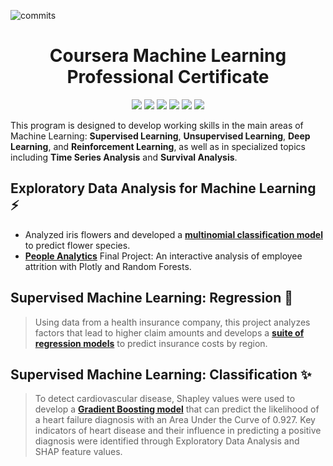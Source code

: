 ![commits](https://img.shields.io/github/last-commit/kellibelcher/IBM-Machine-Learning-Professional-Certificate?label=Last%20Commit%20)

<h1 align="center">
  Coursera Machine Learning Professional Certificate
</h1> 

<p align="center">
  <img src="https://img.shields.io/badge/Python-3670A0?style=plastic&logo=python&logoColor=ffffff&color=316999"/>  
  <img src="https://img.shields.io/badge/pandas-%23130754.svg?style=plastic&logo=pandas&logoColor=white&color=4E447F"/>
  <img src="https://img.shields.io/badge/NumPy-%23013243.svg?style=plastic&logo=numpy&logoColor=white&color=416572"/>
  <img src="https://img.shields.io/badge/Plotly-%233F4F75.svg?style=plastic&logo=plotly&logoColor=white&color=3F4F75">
  <img src="https://img.shields.io/badge/scikit--learn-%23F89939.svg?style=plastic&logo=scikit-learn&logoColor=white&color=FCA043"/>
  <img src="https://img.shields.io/badge/Jupyter-%23F37725.svg?style=plastic&logo=jupyter&logoColor=white"/>
</p> 

This program is designed to develop working skills in the main areas of Machine Learning: **Supervised Learning**, **Unsupervised Learning**, **Deep Learning**, and **Reinforcement Learning**, as well as in specialized topics including **Time Series Analysis** and **Survival Analysis**.

## Exploratory Data Analysis for Machine Learning :zap:
- Analyzed iris flowers and developed a **[multinomial classification model](https://www.kaggle.com/kellibelcher/multinomial-classification-of-iris-species)** to predict flower species.
- **[People Analytics](https://www.kaggle.com/kellibelcher/exploratory-data-analysis-with-plotly)** Final Project: An interactive analysis of employee attrition with Plotly and Random Forests.

## Supervised Machine Learning: Regression 🚀
> Using data from a health insurance company, this project analyzes factors that lead to higher claim amounts and develops a **[suite of regression models](https://www.kaggle.com/kellibelcher/predicting-insurance-prices-across-regions)** to predict insurance costs by region.

## Supervised Machine Learning: Classification ✨
> To detect cardiovascular disease, Shapley values were used to develop a **[Gradient Boosting model](https://www.kaggle.com/kellibelcher/heart-disease-predictions-eda-with-plotly)** that can predict the likelihood of a heart failure diagnosis with an Area Under the Curve of 0.927. Key indicators of heart disease and their influence in predicting a positive diagnosis were identified through Exploratory Data Analysis and SHAP feature values. 
